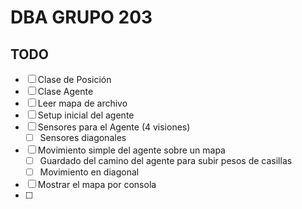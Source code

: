 # DBA GRUPO 203
## TODO
- [ ] Clase de Posición
- [ ] Clase Agente
- [ ] Leer mapa de archivo
- [ ] Setup inicial del agente
- [ ] Sensores para el Agente (4 visiones)
  - [ ] Sensores diagonales
- [ ] Movimiento simple del agente sobre un mapa
  - [ ] Guardado del camino del agente para subir pesos de casillas
  - [ ] Movimiento en diagonal
- [ ] Mostrar el mapa por consola
- [ ] 

